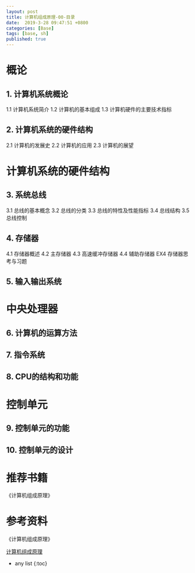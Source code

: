 ```yaml
---
layout: post
title: 计算机组成原理-00-目录
date:  2019-3-28 09:47:51 +0800
categories: [Base]
tags: [base, sh]
published: true
---
```



# 概论

## 1. 计算机系统概论

1.1 计算机系统简介
1.2 计算机的基本组成
1.3 计算机硬件的主要技术指标


## 2. 计算机系统的硬件结构

2.1 计算机的发展史
2.2 计算机的应用
2.3 计算机的展望



# 计算机系统的硬件结构

## 3. 系统总线
3.1 总线的基本概念
3.2 总线的分类
3.3 总线的特性及性能指标
3.4 总线结构
3.5 总线控制


## 4. 存储器

4.1 存储器概述
4.2 主存储器
4.3 高速缓冲存储器
4.4 辅助存储器
EX4 存储器思考与习题


## 5. 输入输出系统



# 中央处理器

## 6. 计算机的运算方法


## 7. 指令系统

## 8. CPU的结构和功能



# 控制单元


## 9. 控制单元的功能

## 10. 控制单元的设计

# 推荐书籍

《计算机组成原理》

# 参考资料

《计算机组成原理》

[计算机组成原理](https://www.cnblogs.com/kzang/archive/2012/10/29/2559004.html)

* any list
{:toc}